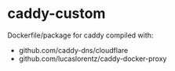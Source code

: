 # caddy-custom 
Dockerfile/package for caddy compiled with:
- github.com/caddy-dns/cloudflare
- github.com/lucaslorentz/caddy-docker-proxy

